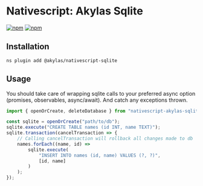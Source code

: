 # Nativescript: Akylas Sqlite

[![npm](https://img.shields.io/npm/v/@akylas/nativescript-sqlite.svg)](https://www.npmjs.com/package/@akylas/nativescript-sqlite)
[![npm](https://img.shields.io/npm/dt/@akylas/nativescript-sqlite.svg?label=npm%20downloads)](https://www.npmjs.com/package/@akylas/nativescript-sqlite)

## Installation

```
ns plugin add @akylas/nativescript-sqlite
```

## Usage

You should take care of wrapping sqlite calls to your preferred async option (promises, observables, async/await). And catch any exceptions thrown.

```typescript
import { openOrCreate, deleteDatabase } from "nativescript-akylas-sqlite";

const sqlite = openOrCreate("path/to/db");
sqlite.execute("CREATE TABLE names (id INT, name TEXT)");
sqlite.transaction(cancelTransaction => {
    // Calling cancelTransaction will rollback all changes made to db
    names.forEach((name, id) =>
        sqlite.execute(
            "INSERT INTO names (id, name) VALUES (?, ?)",
            [id, name]
        )
    );
});
```
